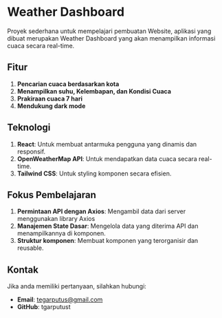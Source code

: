 # Weather Dashboard

Proyek sederhana untuk mempelajari pembuatan Website, aplikasi yang dibuat merupakan Weather Dashboard yang akan menampilkan informasi cuaca secara real-time.
## Fitur

1. **Pencarian cuaca berdasarkan kota**
2. **Menampilkan suhu, Kelembapan, dan Kondisi Cuaca**
3. **Prakiraan cuaca 7 hari**
4. **Mendukung dark mode**

## Teknologi

1. **React**: Untuk membuat antarmuka pengguna yang dinamis dan responsif.
2. **OpenWeatherMap API**: Untuk mendapatkan data cuaca secara real-time.
3. **Tailwind CSS**: Untuk styling komponen secara efisien.

## Fokus Pembelajaran

1. **Permintaan API dengan Axios**: Mengambil data dari server menggunakan library Axios
2. **Manajemen State Dasar**: Mengelola data yang diterima API dan menampilkannya di komponen.
3. **Struktur komponen**: Membuat komponen yang terorganisir dan reusable. 

## Kontak

Jika anda memiliki pertanyaan, silahkan hubungi:
- **Email**: tegarputus@gmail.com
- **GitHub**: tgarputust
